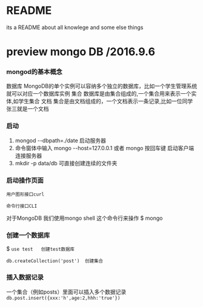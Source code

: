 # README
its a README about all knowlege and some else things

# preview mongo DB  /2016.9.6
### mongod的基本概念

数据库 MongoDB的单个实例可以容纳多个独立的数据库，比如一个学生管理系统就可以对应一个数据库实例
集合 数据库是由集合组成的,一个集合用来表示一个实体,如学生集合
文档 集合是由文档组成的，一个文档表示一条记录,比如一位同学张三就是一个文档


### 启动
1.  mongod --dbpath=./date 启动服务器
2.  命令窗体中输入 mongo --host=127.0.0.1 或者          mongo 按回车键 启动客户端连接服务器
3.  mkdir -p data/db 可直接创建连续的文件夹

### 启动操作页面
``` 用户图形接口curl ```

``` 命令行接口CLI   ```

对于MongoDB 我们使用mongo shell 这个命令行来操作
$ mongo

### 创建一个数据库
$ ``` use test   创建test数据库 ```

``` db.createCollection('post')  创建集合 ```

### 插入数据记录
一个集合（例如posts）里面可以插入多个数据记录
``` db.post.insert({xxx:'h',age:2,hhh:'true'}) ```
